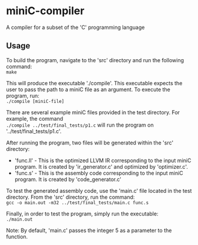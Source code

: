 # miniC-compiler
A compiler for a subset of the 'C' programming language

## Usage
To build the program, navigate to the 'src' directory and run the following command: \
``make``

This will produce the executable './compile'. This executable expects the user to pass
the path to a miniC file as an argument. To execute the program, run: \
``./compile [miniC-file]``

There are several example miniC files provided in the test directory. For example, the command \
``./compile ../test/final_tests/p1.c``
will run the program on '../test/final_tests/p1.c'.

After running the program, two files will be generated within the 'src' directory:
* 'func.ll' - This is the optimized LLVM IR corresponding to the input miniC program. 
It is created by 'ir_generator.c' and optimized by 'optimizer.c'.
* 'func.s' - This is the assembly code corresponding to the input miniC program. It is created
by 'code_generator.c'

To test the generated assembly code, use the 'main.c' file located in the test directory. From the 'src'
directory, run the command: \
``gcc -o main.out -m32 ../test/final_tests/main.c func.s``

Finally, in order to test the program, simply run the executable: \
``./main.out``

Note: By default, 'main.c' passes the integer 5 as a parameter to the function.
